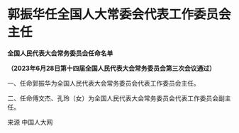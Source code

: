 

# 郭振华任全国人大常委会代表工作委员会主任

**全国人民代表大会常务委员会任命名单**

**（2023年6月28日第十四届全国人民代表大会常务委员会第三次会议通过）**

一、任命郭振华为全国人民代表大会常务委员会代表工作委员会主任。

二、任命傅文杰、孔玲（女）为全国人民代表大会常务委员会代表工作委员会副主任。

来源 中国人大网

